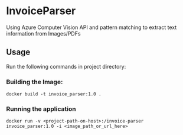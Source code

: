 # InvoiceParser
Using Azure Computer Vision API and pattern matching to extract text information from Images/PDFs

## Usage
Run the following commands in project directory:

### Building the Image:
`docker build -t invoice_parser:1.0 .`

### Running the application
`docker run -v <project-path-on-host>:/invoice-parser invoice_parser:1.0 -i <image_path_or_url_here>` 

